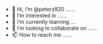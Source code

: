 - 👋 Hi, I’m @peterz820 ......
- 👀 I’m interested in ......
- 🌱 I’m currently learning ...
- 💞️ I’m looking to collaborate on ......
- 📫 How to reach me ......

<!---
peterz820/peterz820 is a ✨ special ✨ repository because its `README.md` (this file) appears on your GitHub profile.
You can click the Preview link to take a look at your changes.
--->
